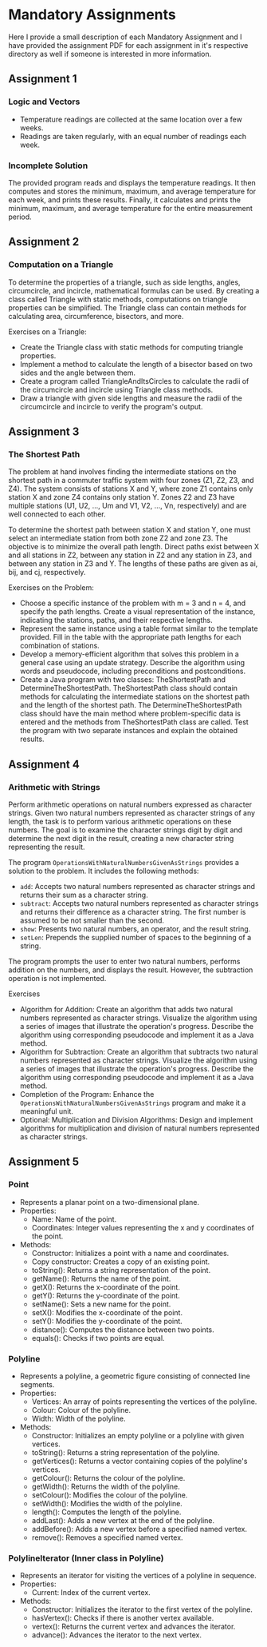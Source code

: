 # Mandatory Assignments

Here I provide a small description of each Mandatory Assignment and I have provided the assignment PDF for each assignment in it's respective directory as well if someone is interested in more information.

## Assignment 1

### Logic and Vectors
- Temperature readings are collected at the same location over a few weeks.
- Readings are taken regularly, with an equal number of readings each week.

### Incomplete Solution
The provided program reads and displays the temperature readings. It then computes and stores the minimum, maximum, and average temperature for each week, and prints these results. Finally, it calculates and prints the minimum, maximum, and average temperature for the entire measurement period.

## Assignment 2

### Computation on a Triangle

To determine the properties of a triangle, such as side lengths, angles, circumcircle, and incircle, mathematical formulas can be used. By creating a class called Triangle with static methods, computations on triangle properties can be simplified. The Triangle class can contain methods for calculating area, circumference, bisectors, and more. 

Exercises on a Triangle:

- Create the Triangle class with static methods for computing triangle properties.
- Implement a method to calculate the length of a bisector based on two sides and the angle between them.
- Create a program called TriangleAndItsCircles to calculate the radii of the circumcircle and incircle using Triangle class methods.
- Draw a triangle with given side lengths and measure the radii of the circumcircle and incircle to verify the program's output.

## Assignment 3

### The Shortest Path

The problem at hand involves finding the intermediate stations on the shortest path in a commuter traffic system with four zones (Z1, Z2, Z3, and Z4). The system consists of stations X and Y, where zone Z1 contains only station X and zone Z4 contains only station Y. Zones Z2 and Z3 have multiple stations (U1, U2, ..., Um and V1, V2, ..., Vn, respectively) and are well connected to each other.

To determine the shortest path between station X and station Y, one must select an intermediate station from both zone Z2 and zone Z3. The objective is to minimize the overall path length. Direct paths exist between X and all stations in Z2, between any station in Z2 and any station in Z3, and between any station in Z3 and Y. The lengths of these paths are given as ai, bij, and cj, respectively.

Exercises on the Problem:

- Choose a specific instance of the problem with m = 3 and n = 4, and specify the path lengths. Create a visual representation of the instance, indicating the stations, paths, and their respective lengths.
- Represent the same instance using a table format similar to the template provided. Fill in the table with the appropriate path lengths for each combination of stations.
- Develop a memory-efficient algorithm that solves this problem in a general case using an update strategy. Describe the algorithm using words and pseudocode, including preconditions and postconditions.
- Create a Java program with two classes: TheShortestPath and DetermineTheShortestPath. TheShortestPath class should contain methods for calculating the intermediate stations on the shortest path and the length of the shortest path. The DetermineTheShortestPath class should have the main method where problem-specific data is entered and the methods from TheShortestPath class are called. Test the program with two separate instances and explain the obtained results.

## Assignment 4

### Arithmetic with Strings

Perform arithmetic operations on natural numbers expressed as character strings. Given two natural numbers represented as character strings of any length, the task is to perform various arithmetic operations on these numbers. The goal is to examine the character strings digit by digit and determine the next digit in the result, creating a new character string representing the result.

The program `OperationsWithNaturalNumbersGivenAsStrings` provides a solution to the problem. It includes the following methods:

- `add`: Accepts two natural numbers represented as character strings and returns their sum as a character string.
- `subtract`: Accepts two natural numbers represented as character strings and returns their difference as a character string. The first number is assumed to be not smaller than the second.
- `show`: Presents two natural numbers, an operator, and the result string.
- `setLen`: Prepends the supplied number of spaces to the beginning of a string.

The program prompts the user to enter two natural numbers, performs addition on the numbers, and displays the result. However, the subtraction operation is not implemented.

Exercises
- Algorithm for Addition: Create an algorithm that adds two natural numbers represented as character strings. Visualize the algorithm using a series of images that illustrate the operation's progress. Describe the algorithm using corresponding pseudocode and implement it as a Java method.
- Algorithm for Subtraction: Create an algorithm that subtracts two natural numbers represented as character strings. Visualize the algorithm using a series of images that illustrate the operation's progress. Describe the algorithm using corresponding pseudocode and implement it as a Java method.
- Completion of the Program: Enhance the `OperationsWithNaturalNumbersGivenAsStrings` program and make it a meaningful unit.
- Optional: Multiplication and Division Algorithms: Design and implement algorithms for multiplication and division of natural numbers represented as character strings.

## Assignment 5

### Point
- Represents a planar point on a two-dimensional plane.
- Properties:
  - Name: Name of the point.
  - Coordinates: Integer values representing the x and y coordinates of the point.
- Methods:
  - Constructor: Initializes a point with a name and coordinates.
  - Copy constructor: Creates a copy of an existing point.
  - toString(): Returns a string representation of the point.
  - getName(): Returns the name of the point.
  - getX(): Returns the x-coordinate of the point.
  - getY(): Returns the y-coordinate of the point.
  - setName(): Sets a new name for the point.
  - setX(): Modifies the x-coordinate of the point.
  - setY(): Modifies the y-coordinate of the point.
  - distance(): Computes the distance between two points.
  - equals(): Checks if two points are equal.

### Polyline
- Represents a polyline, a geometric figure consisting of connected line segments.
- Properties:
  - Vertices: An array of points representing the vertices of the polyline.
  - Colour: Colour of the polyline.
  - Width: Width of the polyline.
- Methods:
  - Constructor: Initializes an empty polyline or a polyline with given vertices.
  - toString(): Returns a string representation of the polyline.
  - getVertices(): Returns a vector containing copies of the polyline's vertices.
  - getColour(): Returns the colour of the polyline.
  - getWidth(): Returns the width of the polyline.
  - setColour(): Modifies the colour of the polyline.
  - setWidth(): Modifies the width of the polyline.
  - length(): Computes the length of the polyline.
  - addLast(): Adds a new vertex at the end of the polyline.
  - addBefore(): Adds a new vertex before a specified named vertex.
  - remove(): Removes a specified named vertex.

### PolylineIterator (Inner class in Polyline)
- Represents an iterator for visiting the vertices of a polyline in sequence.
- Properties:
  - Current: Index of the current vertex.
- Methods:
  - Constructor: Initializes the iterator to the first vertex of the polyline.
  - hasVertex(): Checks if there is another vertex available.
  - vertex(): Returns the current vertex and advances the iterator.
  - advance(): Advances the iterator to the next vertex.
